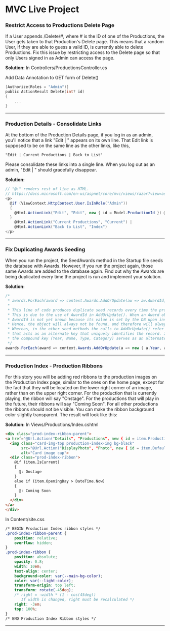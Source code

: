 # MVC Live Project

### Restrict Access to Productions Delete Page
If a User appends /Delete/#, where # is the ID of one of the Productions, the User gets taken to that Production's Delete page.  This means that a random User, if they are able to guess a valid ID, is currently able to delete Productions.  Fix this issue by restricting access to the Delete page so that only Users signed in as Admin can access the page.

**Solution:** 
In Controllers/ProductionsController.cs

Add Data Annotation to GET form of Delete()

```c
[Authorize(Roles = "Admin")]
public ActionResult Delete(int? id)
{
    ...
}
```

---

### Production Details - Consolidate Links
At the bottom of the Production Details page, if you log in as an admin, you'll notice that a link "Edit | " appears on its own line.  That Edit link is supposed to be on the same line as the other links, like this,

`"Edit | Current Productions | Back to List"`

Please consolidate these links into a single line.  When you log out as an admin, "Edit | " should gracefully disappear.

**Solution:**
```c#
// "@:" renders rest of line as HTML. 
// https://docs.microsoft.com/en-us/aspnet/core/mvc/views/razor?view=aspnetcore-3.1#razor-code-blocks
<p>
  @if (ViewContext.HttpContext.User.IsInRole("Admin"))
  {
    @Html.ActionLink("Edit", "Edit", new { id = Model.ProductionId }) @:|
  }
    @Html.ActionLink("Current Productions", "Current") |
    @Html.ActionLink("Back to List", "Index")
</p>
```

---

### Fix Duplicating Awards Seeding
When you run the project, the SeedAwards method in the Startup file seeds the database with Awards.  However, if you run the project again, those same Awards are added to the database again.  Find out why the Awards are being duplicated every time the project is run and implement your solution.

**Solution:**
```c#
/* 
 * awards.ForEach(award => context.Awards.AddOrUpdate(aw => aw.AwardId, award));
 * 
 * This line of code produces duplicate seed records every time the program is run. 
 * This is due to the use of AwardId in AddOrUpdate(). When an Award object is instantiated, 
 * AwardId is not yet known because its value is set by the DB upon insertion. 
 * Hence, the object will always not be found, and therefore will always be added. 
 * Whereas, in the other seed methods the calls to AddOrUpdate() refer to a table column 
 * that acts as an alternate key that uniquely identifies the record. In the Awards table 
 * the compound key (Year, Name, Type, Category) serves as an alternate key.
 */
awards.ForEach(award => context.Awards.AddOrUpdate(a => new { a.Year, a.Name, a.Type, a.Category }, award));
```
---

### Production Index - Production Ribbons

For this story you will be adding red ribbons to the production images on the Production Index page, similar to the ones on the home page, except for the fact that they will be located on the lower right corner of an image, rather than on the upper right corner.  For the production that is currently playing, the ribbon will say "Onstage".  For the productions that will play in the future, their ribbons will say "Coming Soon".  For all other productions the ribbons should not be visible.  You can make the ribbon background color slightly transparent.  The result will look like this:

**Solution:**
In Views/Productions/Index.cshtml

```html
<div class="prod-index-ribbon-parent">
<a href="@Url.Action("Details", "Productions", new { id = item.ProductionId })">
  <img class="card-img-top production-index-img bg-black" 
       src="@Url.Action("DisplayPhoto", "Photo", new { id = item.DefaultPhoto.PhotoId })" 
       alt="Card image cap">
  <div class="prod-index-ribbon">
	@if (item.IsCurrent)
	{
	  @: Onstage
	}
	else if (item.OpeningDay > DateTime.Now)
	{
	  @: Coming Soon
	}
  </div>
</a>
</div>
```

In Content/site.css

```css
/* BEGIN Production Index ribbon styles */
.prod-index-ribbon-parent {
    position: relative;
    overflow: hidden;
}
.prod-index-ribbon {
    position: absolute;
    opacity: 0.8;
    width: 10em;
    text-align: center;
    background-color: var(--main-bg-color);
    color: var(--light-color);
    transform-origin: top left;
    transform: rotate(-45deg);
    /* right = -width * (1 - cos(45deg))
       If width is changed, right must be recalculated */
    right: -3em;
    top: 100%;
}
/* END Production Index Ribbon styles */
```
---
